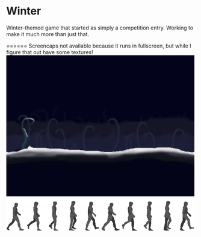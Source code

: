 Winter
======
Winter-themed game that started as simply a competition entry.
Working to make it much more than just that.

======
Screencaps not available because it runs in fullscreen, but while I figure that out have some textures!
<img src="https://raw.githubusercontent.com/Iantra/Winter/master/lwjglgame/res/textures/bg-2.png"></img>
<img src="https://raw.githubusercontent.com/Iantra/Winter/master/lwjglgame/res/textures/char_walking.png"></img>

